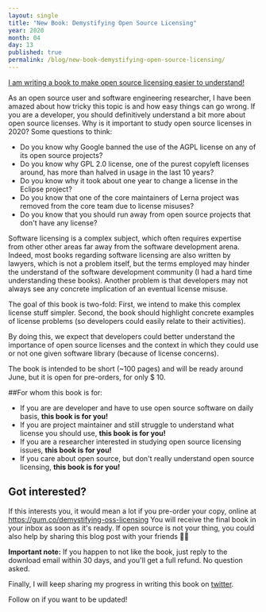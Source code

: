 ```yaml
---
layout: single
title: "New Book: Demystifying Open Source Licensing"
year: 2020
month: 04
day: 13
published: true
permalink: /blog/new-book-demystifying-open-source-licensing/
---
```


[I am writing a book to make open source licensing easier to understand!](https://gum.co/demystifying-oss-licensing) 

As an open source user and software engineering researcher, I have been amazed about how tricky this topic is and how easy things can go wrong.
If you are a developer, you should definitively understand a bit more about open source licenses. Why is it important to study open source licenses in 2020? Some questions to think:

- Do you know why Google banned the use of the AGPL license  on any of  its open source projects?
- Do you know why GPL 2.0 license, one of the purest copyleft licenses around, has more than halved in usage in the last 10 years?
- Do you know why it took about one year to change a license in the Eclipse project?
- Do you know that one of the core maintainers of Lerna project was removed from the core team due to license misuses?
- Do you know that you should run away from open source projects that don't have any license?

Software licensing is a complex subject, which often requires expertise from other other areas far away from the software development arena. Indeed, most books regarding software licensing are also written by lawyers, which is not a problem itself, but the terms employed may hinder the understand of the software development community (I had a hard time understanding these books). Another problem is that developers may not always see any concrete implication of an eventual license misuse. 

The goal of this book is two-fold: First, we intend to make this complex license stuff simpler. Second, the book should highlight concrete examples of license problems (so developers could easily relate to their activities). 

By doing this, we expect that developers could better understand the importance of open source licenses and the context in which they could use or not one given software library (because of license concerns). 

The book is intended to be short (~100 pages) and will be ready around June, but it is open for pre-orders, for only $ 10.

##For whom this book is for:

- If you are are developer and have to use open source software on daily basis, **this book is for you!**
- If you are project maintainer and still struggle to understand what license you should use, **this book is for you!**
- If you are a researcher interested in studying open source licensing issues, **this book is for you!**
- If you care about open source, but don't really understand open source licensing, **this book is for you!**

## Got interested?

If this interests you, it would mean a lot if you pre-order your copy, online at https://gum.co/demystifying-oss-licensing You will receive the final book in your inbox as soon as it's ready. If open source is not your thing, you could also help by sharing this blog post with your friends 🙏🏻

**Important note:** If you happen to not like the book, just reply to the download email within 30 days, and you'll get a full refund. No question asked.

Finally, I will keep sharing my progress in writing this book on [twitter](http://twitter.com/gustavopinto).

Follow on if you want to be updated! 
